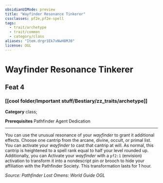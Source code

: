 ```yaml
---
obsidianUIMode: preview
title: "Wayfinder Resonance Tinkerer"
cssclasses: pf2e,pf2e-spell
tags:
  - trait/archetype
  - trait/common
  - category/class
aliases: "Item.drgr1Ek7xNwH8MJ8"
license: OGL
---
```

# Wayfinder Resonance Tinkerer
## Feat 4
### [[cool folder/Important stuff/Bestiary/zz_traits/archetype]]

**Category** class; 



**Prerequisites** Pathfinder Agent Dedication
* * *
You can use the unusual resonance of your _wayfinder_ to grant it additional effects. Choose one cantrip from the arcane, divine, occult, or primal list. You can activate your _wayfinder_ to cast that cantrip at will. As normal, this cantrip is heightened to a spell rank equal to half your level rounded up. Additionally, you can Activate your _wayfinder_ with a `pf2:1` (envision) activation to transform it into a nondescript pin or brooch to hide your affiliation with the Pathfinder Society. This transformation lasts for 1 hour.

*Source: Pathfinder Lost Omens: World Guide*
*OGL*